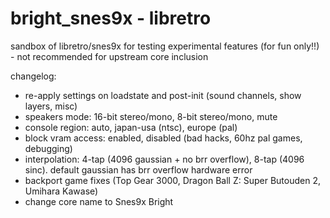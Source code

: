 # bright_snes9x - libretro

sandbox of libretro/snes9x for testing experimental features (for fun only!!) - not recommended for upstream core inclusion

changelog:
- re-apply settings on loadstate and post-init (sound channels, show layers, misc)
- speakers mode: 16-bit stereo/mono, 8-bit stereo/mono, mute
- console region: auto, japan-usa (ntsc), europe (pal)
- block vram access: enabled, disabled (bad hacks, 60hz pal games, debugging)
- interpolation: 4-tap (4096 gaussian + no brr overflow), 8-tap (4096 sinc). default gaussian has brr overflow hardware error
- backport game fixes (Top Gear 3000, Dragon Ball Z: Super Butouden 2, Umihara Kawase)
- change core name to Snes9x Bright
